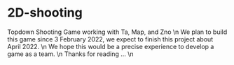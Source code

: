 # 2D-shooting
Topdown Shooting Game working with Ta, Map, and Zno \n
We plan to build this game since 3 February 2022, we expect to finish this project about April 2022. \n
We hope this would be a precise experience to develop a game as a team. \n
Thanks for reading ... \n
